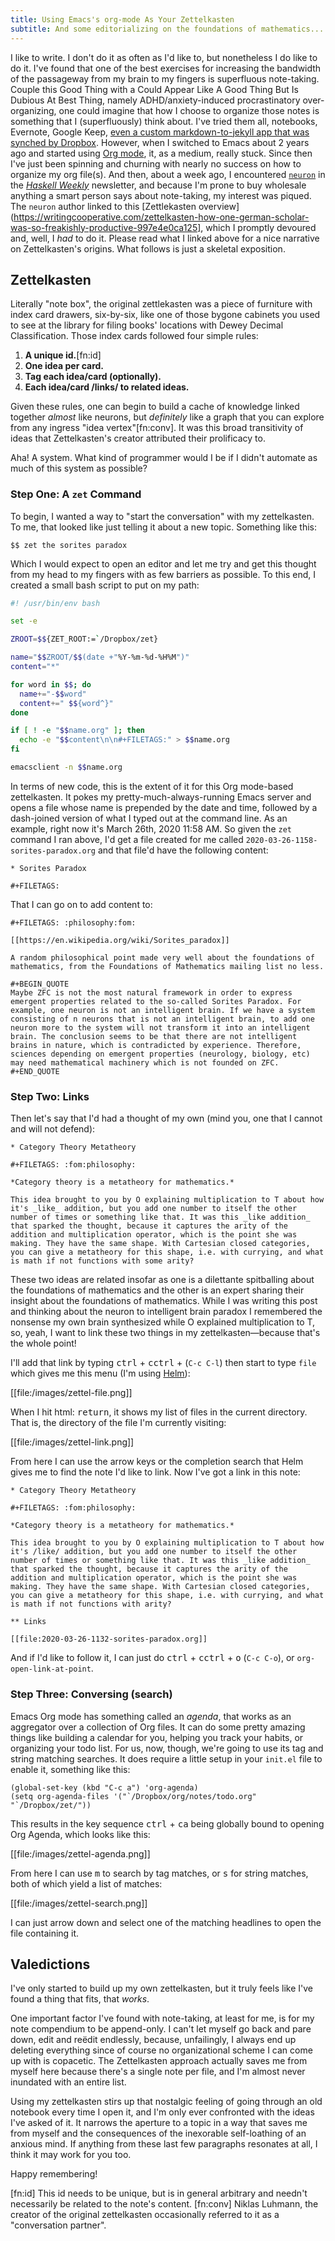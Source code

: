 ```yaml
---
title: Using Emacs's org-mode As Your Zettelkasten
subtitle: And some editorializing on the foundations of mathematics...
---
```


I like to write. I don't do it as often as I'd like to, but
nonetheless I do like to do it. I've found that one of the best
exercises for increasing the bandwidth of the passageway from my brain
to my fingers is superfluous note-taking. Couple this Good Thing with
a Could Appear Like A Good Thing But Is Dubious At Best Thing, namely
ADHD/anxiety-induced procrastinatory over-organizing, one could
imagine that how I choose to organize those notes is something that I
(superfluously) think about. I've tried them all, notebooks, Evernote,
Google Keep, [even a custom markdown-to-jekyll app that was synched by
Dropbox](https://github.com/pittma/notes). However, when I switched to
Emacs about 2 years ago and started using [Org
mode](https://orgmode.org/), it, as a medium, really stuck. Since then
I've just been spinning and churning with nearly no success on how to
organize my org file(s). And then, about a week ago, I encountered
[`neuron`](https://www.srid.ca/2010101.html) in the [_Haskell
Weekly_](https://haskellweekly.news) newsletter, and because I'm prone
to buy wholesale anything a smart person says about note-taking, my
interest was piqued. The `neuron` author linked to this [Zettlekasten
overview](https://writingcooperative.com/zettelkasten-how-one-german-scholar-was-so-freakishly-productive-997e4e0ca125],
which I promptly devoured and, well, I _had_ to do it. Please read
what I linked above for a nice narrative on Zettelkasten's
origins. What follows is just a skeletal exposition.

## Zettelkasten

Literally "note box", the original zettlekasten was a piece of
furniture with index card drawers, six-by-six, like one of those
bygone cabinets you used to see at the library for filing books'
locations with Dewey Decimal Classification. Those index cards
followed four simple rules:

1. **A unique id.**[fn:id]
1. **One idea per card.**
1. **Tag each idea/card (optionally).**
1. **Each idea/card /links/ to related ideas.**

Given these rules, one can begin to build a cache of knowledge linked
together _almost_ like neurons, but _definitely_ like a graph that you
can explore from any ingress "idea vertex"[fn:conv]. It was this broad
transitivity of ideas that Zettelkasten's creator attributed their
prolificacy to.

Aha! A system. What kind of programmer would I be if I didn't automate
as much of this system as possible?

### Step One: A `zet` Command

To begin, I wanted a way to "start the conversation" with my
zettelkasten. To me, that looked like just telling it about a new
topic. Something like this:

```shell
$$ zet the sorites paradox
```

Which I would expect to open an editor and let me try and get this
thought from my head to my fingers with as few barriers as possible.
To this end, I created a small bash script to put on my path:

```bash
#! /usr/bin/env bash

set -e

ZROOT=$${ZET_ROOT:=`/Dropbox/zet}

name="$$ZROOT/$$(date +"%Y-%m-%d-%H%M")"
content="*"

for word in $$; do
  name+="-$$word"
  content+=" $${word^}"
done

if [ ! -e "$$name.org" ]; then
  echo -e "$$content\n\n#+FILETAGS:" > $$name.org
fi

emacsclient -n $$name.org
```

In terms of new code, this is the extent of it for this Org mode-based
zettelkasten. It pokes my pretty-much-always-running Emacs server and
opens a file whose name is prepended by the date and time, followed by
a dash-joined version of what I typed out at the command line. As an
example, right now it's March 26th, 2020 11:58 AM. So given the `zet`
command I ran above, I'd get a file created for me called
`2020-03-26-1158-sorites-paradox.org` and that file'd have the
following content:

```
* Sorites Paradox

#+FILETAGS:
```

That I can go on to add content to:

```
#+FILETAGS: :philosophy:fom:

[[https://en.wikipedia.org/wiki/Sorites_paradox]]

A random philosophical point made very well about the foundations of
mathematics, from the Foundations of Mathematics mailing list no less.

#+BEGIN_QUOTE
Maybe ZFC is not the most natural framework in order to express
emergent properties related to the so-called Sorites Paradox. For
example, one neuron is not an intelligent brain. If we have a system
consisting of n neurons that is not an intelligent brain, to add one
neuron more to the system will not transform it into an intelligent
brain. The conclusion seems to be that there are not intelligent
brains in nature, which is contradicted by experience. Therefore,
sciences depending on emergent properties (neurology, biology, etc)
may need mathematical machinery which is not founded on ZFC.
#+END_QUOTE
```

### Step Two: Links

Then let's say that I'd had a thought of my own (mind you, one that I
cannot and will not defend):

```
* Category Theory Metatheory

#+FILETAGS: :fom:philosophy:

*Category theory is a metatheory for mathematics.*

This idea brought to you by O explaining multiplication to T about how
it's _like_ addition, but you add one number to itself the other
number of times or something like that. It was this _like addition_
that sparked the thought, because it captures the arity of the
addition and multiplication operator, which is the point she was
making. They have the same shape. With Cartesian closed categories,
you can give a metatheory for this shape, i.e. with currying, and what
is math if not functions with some arity?
```

These two ideas are related insofar as one is a dilettante spitballing
about the foundations of mathematics and the other is an expert
sharing their insight about the foundations of mathematics. While I
was writing this post and thinking about the neuron to intelligent
brain paradox I remembered the nonsense my own brain synthesized while
O explained multiplication to T, so, yeah, I want to link these two
things in my zettelkasten—because that's the whole point!

I'll add that link by typing <kbd>ctrl</kbd> +
<kbd>c</kbd><kbd>ctrl</kbd> + <kbd></kbd> (`C-c C-l`) then start to
type `file` which gives me this menu (I'm using
[Helm](https://emacs-helm.github.io/helm/)):

[[file:/images/zettel-file.png]]

When I hit html: <kbd>return</kbd>, it shows my list of files in the
current directory. That is, the directory of the file I'm currently
visiting:

[[file:/images/zettel-link.png]]

From here I can use the arrow keys or the completion search that Helm
gives me to find the note I'd like to link. Now I've got a link in
this note:

```
* Category Theory Metatheory

#+FILETAGS: :fom:philosophy:

*Category theory is a metatheory for mathematics.*

This idea brought to you by O explaining multiplication to T about how
it's /like/ addition, but you add one number to itself the other
number of times or something like that. It was this _like addition_
that sparked the thought, because it captures the arity of the
addition and multiplication operator, which is the point she was
making. They have the same shape. With Cartesian closed categories,
you can give a metatheory for this shape, i.e. with currying, and what
is math if not functions with arity?

** Links

[[file:2020-03-26-1132-sorites-paradox.org]]
```

And if I'd like to follow it, I can just do <kbd>ctrl</kbd> +
<kbd>c</kbd><kbd>ctrl</kbd> + <kbd>o</kbd> (`C-c C-o`), or
`org-open-link-at-point`.

### Step Three: Conversing (search)

Emacs Org mode has something called an _agenda_, that works as an
aggregator over a collection of Org files. It can do some pretty
amazing things like building a calendar for you, helping you track
your habits, or organizing your todo list. For us, now, though, we're
going to use its tag and string matching searches. It does require a
little setup in your `init.el` file to enable it, something like this:

```emacs-lisp
(global-set-key (kbd "C-c a") 'org-agenda)
(setq org-agenda-files '("`/Dropbox/org/notes/todo.org" "`/Dropbox/zet/"))
```

This results in the key sequence <kbd>ctrl</kbd> +
<kbd>c</kbd><kbd>a</kbd> being globally bound to opening Org Agenda,
which looks like this:

[[file:/images/zettel-agenda.png]]

From here I can use <kbd>m</kbd> to search by tag matches, or
<kbd>s</kbd> for string matches, both of which yield a list of
matches:

[[file:/images/zettel-search.png]]

I can just arrow down and select one of the matching headlines to open
the file containing it.

## Valedictions

I've only started to build up my own zettelkasten, but it truly feels
like I've found a thing that fits, that _works_.

One important factor I've found with note-taking, at least for me, is
for my note compendium to be append-only. I can't let myself go back
and pare down, edit and reëdit endlessly, because, unfailingly, I
always end up deleting everything since of course no organizational
scheme I can come up with is copacetic. The Zettelkasten approach
actually saves me from myself here because there's a single note per
file, and I'm almost never inundated with an entire list.

Using my zettelkasten stirs up that nostalgic feeling of going through
an old notebook every time I open it, and I'm only ever confronted
with the ideas I've asked of it. It narrows the aperture to a topic in
a way that saves me from myself and the consequences of the inexorable
self-loathing of an anxious mind. If anything from these last few
paragraphs resonates at all, I think it may work for you too.

Happy remembering!

[fn:id] This id needs to be unique, but is in general arbitrary and
        needn't necessarily be related to the note's content.
[fn:conv] Niklas Luhmann, the creator of the original zettelkasten
          occasionally referred to it as a "conversation partner".
